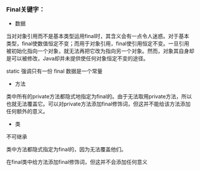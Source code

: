 ### Final关键字：

* 数据

当对对象引用而不是基本类型运用final时，其含义会有一点令人迷惑。对于基本类型，final使数值恒定不变；而用于对象引用，final使引用恒定不变。一旦引用被初始化指向一个对象，就无法再把它改为指向另一个对象。然而，对象其自身却是可以被修改，Java却并未提供使任何对象恒定不变的途径。

static 强调只有一份 
final 数据是一个常量

* 方法

类中所有的private方法都隐式地指定为final的。由于无法取用private方法，所以也就无法覆盖它。可以对private方法添加final修饰词，但这并不能给该方法添加任何额外的意义。

* 类

不可继承

类中方法都隐式指定为final的，因为无法覆盖他们。

在final类中给方法添加final修饰词，但这并不会添加任何意义

